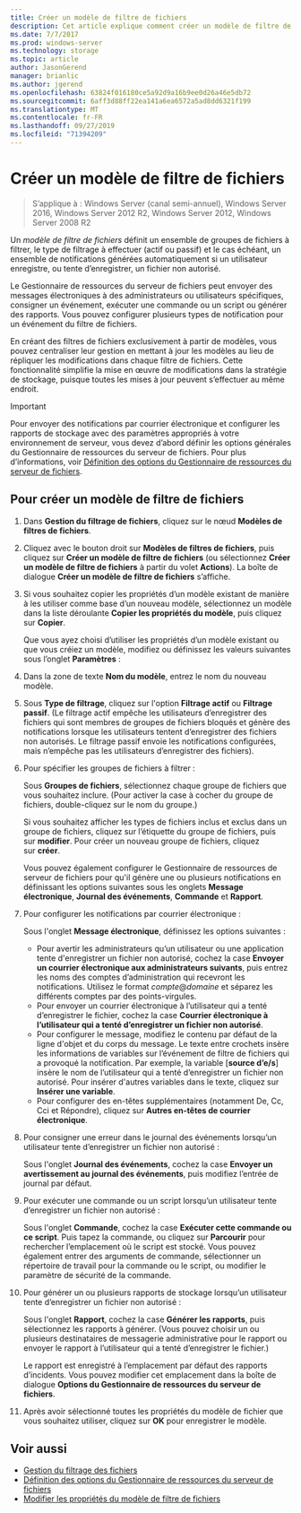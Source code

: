 ```yaml
---
title: Créer un modèle de filtre de fichiers
description: Cet article explique comment créer un modèle de filtre de fichiers
ms.date: 7/7/2017
ms.prod: windows-server
ms.technology: storage
ms.topic: article
author: JasonGerend
manager: brianlic
ms.author: jgerend
ms.openlocfilehash: 63824f016180ce5a92d9a16b9ee0d26a46e5db72
ms.sourcegitcommit: 6aff3d88ff22ea141a6ea6572a5ad8dd6321f199
ms.translationtype: MT
ms.contentlocale: fr-FR
ms.lasthandoff: 09/27/2019
ms.locfileid: "71394209"
---
```

# <a name="create-a-file-screen-template"></a>Créer un modèle de filtre de fichiers

> S’applique à : Windows Server (canal semi-annuel), Windows Server 2016, Windows Server 2012 R2, Windows Server 2012, Windows Server 2008 R2

Un *modèle de filtre de fichiers* définit un ensemble de groupes de fichiers à filtrer, le type de filtrage à effectuer (actif ou passif) et le cas échéant, un ensemble de notifications générées automatiquement si un utilisateur enregistre, ou tente d’enregistrer, un fichier non autorisé.

Le Gestionnaire de ressources du serveur de fichiers peut envoyer des messages électroniques à des administrateurs ou utilisateurs spécifiques, consigner un événement, exécuter une commande ou un script ou générer des rapports. Vous pouvez configurer plusieurs types de notification pour un événement du filtre de fichiers.

En créant des filtres de fichiers exclusivement à partir de modèles, vous pouvez centraliser leur gestion en mettant à jour les modèles au lieu de répliquer les modifications dans chaque filtre de fichiers. Cette fonctionnalité simplifie la mise en œuvre de modifications dans la stratégie de stockage, puisque toutes les mises à jour peuvent s’effectuer au même endroit.

> [!Important]
> Pour envoyer des notifications par courrier électronique et configurer les rapports de stockage avec des paramètres appropriés à votre environnement de serveur, vous devez d’abord définir les options générales du Gestionnaire de ressources du serveur de fichiers. Pour plus d’informations, voir [Définition des options du Gestionnaire de ressources du serveur de fichiers](setting-file-server-resource-manager-options.md).

## <a name="to-create-a-file-screen-template"></a>Pour créer un modèle de filtre de fichiers

1.  Dans **Gestion du filtrage de fichiers**, cliquez sur le nœud **Modèles de filtres de fichiers**.

2.  Cliquez avec le bouton droit sur **Modèles de filtres de fichiers**, puis cliquez sur **Créer un modèle de filtre de fichiers** (ou sélectionnez **Créer un modèle de filtre de fichiers** à partir du volet **Actions**). La boîte de dialogue **Créer un modèle de filtre de fichiers** s’affiche.

3.  Si vous souhaitez copier les propriétés d’un modèle existant de manière à les utiliser comme base d’un nouveau modèle, sélectionnez un modèle dans la liste déroulante **Copier les propriétés du modèle**, puis cliquez sur **Copier**.

    Que vous ayez choisi d’utiliser les propriétés d’un modèle existant ou que vous créiez un modèle, modifiez ou définissez les valeurs suivantes sous l’onglet **Paramètres** :

4.  Dans la zone de texte **Nom du modèle**, entrez le nom du nouveau modèle.

5.  Sous **Type de filtrage**, cliquez sur l'option **Filtrage actif** ou **Filtrage passif**. (Le filtrage actif empêche les utilisateurs d’enregistrer des fichiers qui sont membres de groupes de fichiers bloqués et génère des notifications lorsque les utilisateurs tentent d’enregistrer des fichiers non autorisés. Le filtrage passif envoie les notifications configurées, mais n’empêche pas les utilisateurs d’enregistrer des fichiers).

6.  Pour spécifier les groupes de fichiers à filtrer :

    Sous **Groupes de fichiers**, sélectionnez chaque groupe de fichiers que vous souhaitez inclure. (Pour activer la case à cocher du groupe de fichiers, double-cliquez sur le nom du groupe.)

    Si vous souhaitez afficher les types de fichiers inclus et exclus dans un groupe de fichiers, cliquez sur l’étiquette du groupe de fichiers, puis sur **modifier**. Pour créer un nouveau groupe de fichiers, cliquez sur **créer**.

    Vous pouvez également configurer le Gestionnaire de ressources de serveur de fichiers pour qu'il génère une ou plusieurs notifications en définissant les options suivantes sous les onglets **Message électronique**, **Journal des événements**, **Commande** et **Rapport**.

7.  Pour configurer les notifications par courrier électronique :

    Sous l'onglet **Message électronique**, définissez les options suivantes :

    -   Pour avertir les administrateurs qu’un utilisateur ou une application tente d'enregistrer un fichier non autorisé, cochez la case **Envoyer un courrier électronique aux administrateurs suivants**, puis entrez les noms des comptes d’administration qui recevront les notifications. Utilisez le format *compte*@*domaine* et séparez les différents comptes par des points-virgules.
    -   Pour envoyer un courrier électronique à l’utilisateur qui a tenté d’enregistrer le fichier, cochez la case **Courrier électronique à l’utilisateur qui a tenté d’enregistrer un fichier non autorisé**.
    -   Pour configurer le message, modifiez le contenu par défaut de la ligne d'objet et du corps du message. Le texte entre crochets insère les informations de variables sur l’événement de filtre de fichiers qui a provoqué la notification. Par exemple, la variable \[**source d’e/s**\] insère le nom de l’utilisateur qui a tenté d’enregistrer un fichier non autorisé. Pour insérer d'autres variables dans le texte, cliquez sur **Insérer une variable**.
    -   Pour configurer des en-têtes supplémentaires (notamment De, Cc, Cci et Répondre), cliquez sur **Autres en-têtes de courrier électronique**.

8.  Pour consigner une erreur dans le journal des événements lorsqu’un utilisateur tente d’enregistrer un fichier non autorisé :

    Sous l'onglet **Journal des événements**, cochez la case **Envoyer un avertissement au journal des événements**, puis modifiez l’entrée de journal par défaut.

9.  Pour exécuter une commande ou un script lorsqu’un utilisateur tente d’enregistrer un fichier non autorisé :

    Sous l'onglet **Commande**, cochez la case **Exécuter cette commande ou ce script**. Puis tapez la commande, ou cliquez sur **Parcourir** pour rechercher l’emplacement où le script est stocké. Vous pouvez également entrer des arguments de commande, sélectionner un répertoire de travail pour la commande ou le script, ou modifier le paramètre de sécurité de la commande.

10. Pour générer un ou plusieurs rapports de stockage lorsqu’un utilisateur tente d’enregistrer un fichier non autorisé :

    Sous l'onglet **Rapport**, cochez la case **Générer les rapports**, puis sélectionnez les rapports à générer. (Vous pouvez choisir un ou plusieurs destinataires de messagerie administrative pour le rapport ou envoyer le rapport à l’utilisateur qui a tenté d’enregistrer le fichier.)

    Le rapport est enregistré à l’emplacement par défaut des rapports d’incidents. Vous pouvez modifier cet emplacement dans la boîte de dialogue **Options du Gestionnaire de ressources du serveur de fichiers**.

11. Après avoir sélectionné toutes les propriétés du modèle de fichier que vous souhaitez utiliser, cliquez sur **OK** pour enregistrer le modèle.

## <a name="see-also"></a>Voir aussi

-   [Gestion du filtrage des fichiers](file-screening-management.md)
-   [Définition des options du Gestionnaire de ressources du serveur de fichiers](setting-file-server-resource-manager-options.md)
-   [Modifier les propriétés du modèle de filtre de fichiers](edit-file-screen-template-properties.md)

